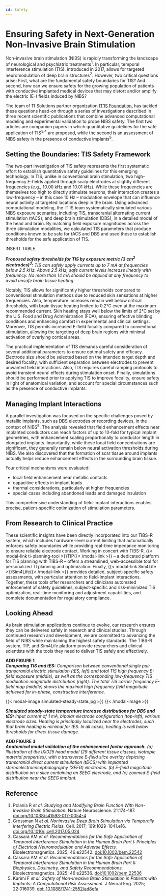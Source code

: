 ```yaml
---
id: Safety
---
```

# Ensuring Safety in Next-Generation Non-Invasive Brain Stimulation

Non-invasive brain stimulation (NIBS) is rapidly transforming the landscape of neurological and psychiatric treatments<sup>1</sup>. In particular, temporal interference stimulation (TIS), introduced in 2017, allows for targeted neuromodulation of deep brain structures<sup>2</sup>. However, two critical questions arise: First, what are the fundamental safety boundaries for TIS? And second, how can we ensure safety for the growing population of patients with conductive implanted medical devices that may distort and/or amplify the electric (E-) fields induced by NIBS?

The team of TI Solutions partner organization [IT’IS Foundation](https://www.itis.swiss/), has tackled these questions head-on through a series of investigations described in three recent scientific publications that combine advanced computational modeling and experimental validation to probe NIBS safety. The first two articles are companion papers in which quantitative guidelines for the safe application of TIS<sup>3,4</sup> are proposed, while the second is an assessment of NIBS safety in the presence of conductive implants<sup>5</sup>.

## Setting the Boundaries: TIS Safety Framework

The two-part investigation of TIS safety represents the first systematic effort to establish quantitative safety guidelines for this emerging technology. In TIS, unlike in conventional brain stimulation, two high-frequency E-fields applied through scalp electrodes at slightly different frequencies (e.g., 10.00 kHz and 10.01 kHz). While these frequencies are themselves too high to directly stimulate neurons, their interaction creates a low-frequency – in this case 10 Hz – modulation envelope that can influence neural activity at targeted locations deep in the brain. Using advanced computational modeling, the IT’IS team systematically simulated various NIBS exposure scenarios, including TIS, transcranial alternating current stimulation (tACS), and deep brain stimulation (DBS), in a detailed model of the head and brain. By matching field exposure magnitudes across the three stimulation modalities, we calculated TIS parameters that produce conditions known to be safe for tACS and DBS and used these to establish thresholds for the safe application of TIS.

INSERT TABLE

***Proposed safety thresholds for TIS by exposure metric (3 cm<sup>2</sup> electrodes)<sup>3</sup>:** TIS can safely apply currents up to 7 mA at frequencies below 2.5 kHz. Above 2.5 kHz, safe current levels increase linearly with frequency. No more than 14 mA should be applied at any frequency to avoid unsafe brain tissue heating.*

Notably, TIS allows for significantly higher thresholds compared to conventional stimulation methods due to reduced skin sensations at higher frequencies. Also, temperature increases remain well below critical thresholds, with brain tissue heating limited to 0.2°C even at the maximum recommended current. Skin heating stays well below the limits of 2°C set by the U.S. Food and Drug Administration (FDA), ensuring effective blinding conditions and enhancing comfort in experimental and clinical settings. Moreover, TIS permits increased E-field focality compared to conventional stimulation, allowing the targeting of deep brain regions with minimal activation of overlying cortical areas.

The practical implementation of TIS demands careful consideration of several additional parameters to ensure optimal safety and efficacy. Electrode size should be selected based on the intended target depth and desired focality, with sufficient separation between electrodes to prevent unwanted field interactions. Also, TIS requires careful ramping protocols to avoid transient neural effects during stimulation onset. Finally, simulations should be performed prior to applying TIS to improve focality, ensure safety in light of anatomical variation, and account for special circumstances such as the presence of conductive implants.

## Managing Implant Interactions

A parallel investigation was focused on the specific challenges posed by metallic implants, such as DBS electrodes or recording devices, in the context of NIBS<sup>5</sup>. The analysis revealed that field enhancement effects near implanted conductors can reach factors of up to 10-fold for typical implant geometries, with enhancement scaling proportionally to conductor length in elongated implants. Importantly, while these local field concentrations are significant, they generally remain below neural activation thresholds during NIBS. We also discovered that the formation of scar tissue around implants actually helps reduce enhancement effects in the surrounding brain tissue.

Four critical mechanisms were evaluated:
- local field enhancement near metallic contacts
- capacitive effects in implant leads
- thermal considerations, particularly at higher frequencies
- special cases including abandoned leads and damaged insulation

This comprehensive understanding of field-implant interactions enables precise, patient-specific optimization of stimulation parameters.

## From Research to Clinical Practice

These scientific insights have been directly incorporated into our TIBS-R system, which includes hardware-level current limiting that automatically enforces safety boundaries while providing real-time impedance monitoring to ensure reliable electrode contact. Working in concert with TIBS-R, {{< modal-link ti-planning-tool >}}TIP{{< /modal-link >}} – a dedicated platform for TIS planning with TIBS-R – offers a streamlined, web-accessible tool for personalized TI planning and optimization. Finally, {{< modal-link Sim4Life >}}Sim4Life{{< /modal-link >}} provides detailed, subject-specific safety assessments, with particular attention to field-implant interactions. Together, these tools offer researchers and clinicians automated enforcement of safety guidelines, subject-specific and risk-minimized TIS optimization, real-time monitoring and adjustment capabilities, and complete documentation for regulatory compliance.

## Looking Ahead

As brain stimulation applications continue to evolve, our research ensures they can be delivered safely in research and clinical studies. Through continued research and development, we are committed to advancing the field of NIBS while maintaining the highest safety standards. The TIBS-R system, TIP, and Sim4Life platform provide researchers and clinical scientists with the tools they need to deliver TIS safely and effectively.

**ADD FIGURE 1**  
***Comparing TIS and tES:** Comparison between conventional single pair transcranial electric stimulation (tES, left) and total TIS high frequency E-field exposure (middle), as well as the corresponding low-frequency TIS modulation magnitude distribution (right). The total TIS carrier frequency E-field map (middle) shows the maximal high frequency field magnitude achieved for in-phase, constructive interference.*


{{< modal-image simulated-steady-state.jpg >}}
{{< /modal-image >}}  

***Simulated steady-state temperature increase distributions for DBS and tES:** Input current of 1 mA, bipolar electrode configuration (top-left), various electrode sizes. Heating is principally localized near the electrodes, such that brain heating is minimal for tES. In all cases, heating is well below thresholds for direct tissue damage.*


**ADD FIGURE 3**  
***Anatomical model validation of the enhancement factor approach.** (a) Illustration of the IXI025 head model (29 different tissue classes, isotropic material properties), with a transverse E-field slice overlay depicting transcranial direct current stimulation (tDCS) with implanted stereoelectroencephalography (SEEG) electrodes. (b) E-field magnitude distribution on a slice containing an SEEG electrode, and (c) zoomed E-field distribution near the SEEG implant.*


## Reference

1.	Polanía R *et al. Studying and Modifying Brain Function With Non-Invasive Brain Stimulation.* Nature Neuroscience. 21:174–187. [doi.org/10.1038/s41593-017-0054-4](https://doi.org/10.1038/s41593-017-0054-4)
2.	Grossman N *et al. Noninvasive Deep Brain Stimulation via Temporally Interfering Electric Fields.* Cell. 2017; 169:1029-1041.e16. [doi.org/10.1016/j.cell.2017.05.024](https://doi.org/10.1016/j.cell.2017.05.024)
3. Cassarà AM *et al. Recommendations for the Safe Application of Temporal Interference Stimulation in the Human Brain Part I: Principles of Electrical Neuromodulation and Adverse Effects.* Bioelectromagnetics. 2025; 46:e22542. [doi:10.1002/bem.22542](https://onlinelibrary.wiley.com/doi/full/10.1002/bem.22542)
4. Cassarà AM *et al. Recommendations for the Safe Application of Temporal Interference Stimulation in the Human Brain Part II: Biophysics, Dosimetry, and Safety Recommendations.* Bioelectromagnetics. 2025; 46:e22536. [doi:10.1002/bem.22536](https://onlinelibrary.wiley.com/doi/full/10.1002/bem.22536)
5. Karimi F *et al. Safety of Non-Invasive Brain Stimulation in Patients with Implants: A Computational Risk Assessment.* J Neural Eng. 2025; 22:016039. [doi: 10.1088/1741-2552/ad8efa](https://iopscience.iop.org/article/10.1088/1741-2552/ad8efa)
